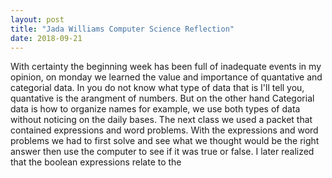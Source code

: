 ```yaml
---
layout: post
title: "Jada Williams Computer Science Reflection"
date: 2018-09-21
---
```

With certainty the beginning week has been full of inadequate events in my opinion, on monday we learned the value and importance of quantative
and categorial data. In you do not know what type of data that is I'll tell you, quantative is the arangment of numbers. But on the other hand
Categorial data is how to organize names for example, we use both types of data without noticing on the daily bases. The next class we used a 
packet that contained expressions and word problems. With the expressions and word problems we had to first solve and see what we thought 
would be the right answer then use the computer to see if it was true or false. I later realized that the boolean expressions relate to the 
